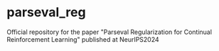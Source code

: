 # parseval_reg
Official repository for the paper "Parseval Regularization for Continual Reinforcement Learning" published at NeurIPS2024
